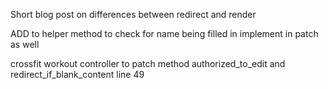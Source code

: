 Short blog post on differences between redirect and render

ADD to helper method to check for name being filled in
    implement in patch as well

crossfit workout controller to
  patch method authorized_to_edit and redirect_if_blank_content line 49
